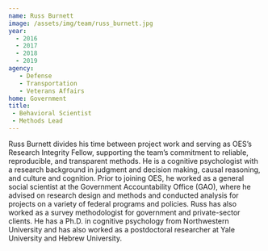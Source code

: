 ```yaml
---
name: Russ Burnett
image: /assets/img/team/russ_burnett.jpg
year:
  - 2016
  - 2017
  - 2018
  - 2019
agency:
   - Defense
   - Transportation
   - Veterans Affairs
home: Government
title: 
 - Behavioral Scientist
 - Methods Lead
---
```


Russ Burnett divides his time between project work and serving as OES’s Research Integrity Fellow, supporting the team’s commitment to reliable, reproducible, and transparent methods. He is a cognitive psychologist with a research background in judgment and decision making, causal reasoning, and culture and cognition. Prior to joining OES, he worked as a general social scientist at the Government Accountability Office (GAO), where he advised on research design and methods and conducted analysis for projects on a variety of federal programs and policies. Russ has also worked as a survey methodologist for government and private-sector clients. He has a Ph.D. in cognitive psychology from Northwestern University and has also worked as a postdoctoral researcher at Yale University and Hebrew University. 
